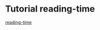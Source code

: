 # Tutorial reading-time

[reading-time](https://developer.chrome.com/docs/extensions/mv3/getstarted/tut-reading-time/)
